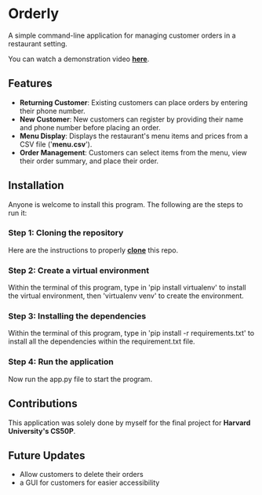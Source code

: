 # Orderly

A simple command-line application for managing customer orders in a restaurant setting.

You can watch a demonstration video **<a href="https://youtu.be/p7pmKfJEnuQ">here</a>**.

## Features
- **Returning Customer**: Existing customers can place orders by entering their phone number.
- **New Customer**: New customers can register by providing their name and phone number before placing an order.
- **Menu Display**: Displays the restaurant's menu items and prices from a CSV file ('**menu.csv**').
- **Order Management**: Customers can select items from the menu, view their order summary, and place their order.

## Installation
Anyone is welcome to install this program. The following are the steps to run it:
### Step 1: Cloning the repository
Here are the instructions to properly **<a href="https://docs.github.com/en/repositories/creating-and-managing-repositories/cloning-a-repository">clone</a>** this repo.

### Step 2: Create a virtual environment
Within the terminal of this program, type in 'pip install virtualenv' to install the virtual environment, then 'virtualenv venv' to create the environment.

### Step 3: Installing the dependencies
Within the terminal of this program, type in 'pip install -r requirements.txt' to install all the dependencies within the requirement.txt file. 

### Step 4: Run the application
Now run the app.py file to start the program.

## Contributions
This application was solely done by myself for the final project for **Harvard University's CS50P**.

## Future Updates
- Allow customers to delete their orders
- a GUI for customers for easier accessibility
